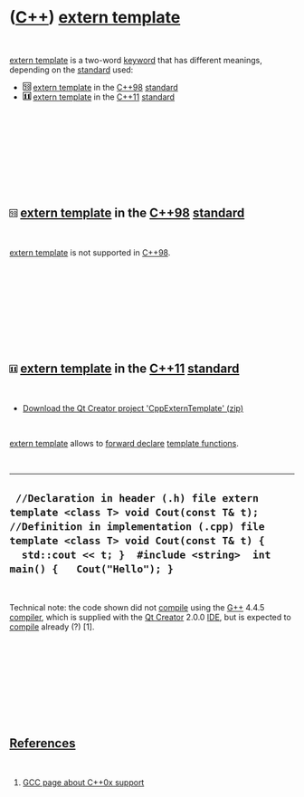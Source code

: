 



 

 

 

 

 

([C++](Cpp.htm)) [extern template](CppExternTemplate.htm)
=========================================================

 

[extern template](CppExternTemplate.htm) is a two-word
[keyword](CppKeyword.htm) that has different meanings, depending on the
[standard](CppStandard.htm) used:

-   ![C++98](PicCpp98.png) [extern template](CppExternTemplate.htm) in
    the [C++98](Cpp98.htm) [standard](CppStandard.htm)
-   ![C++11](PicCpp11.png) [extern template](CppExternTemplate.htm) in
    the [C++11](Cpp11.htm) [standard](CppStandard.htm)

 

 

 

 

 

![C++98](PicCpp98.png) [extern template](CppExternTemplate.htm) in the [C++98](Cpp98.htm) [standard](CppStandard.htm)
---------------------------------------------------------------------------------------------------------------------

 

[extern template](CppExternTemplate.htm) is not supported in
[C++98](Cpp98.htm).

 

 

 

 

 

![C++11](PicCpp11.png) [extern template](CppExternTemplate.htm) in the [C++11](Cpp11.htm) [standard](CppStandard.htm)
---------------------------------------------------------------------------------------------------------------------

 

-   [Download the Qt Creator project
    'CppExternTemplate' (zip)](CppExternTemplate.zip)

 

[extern template](CppExternTemplate.htm) allows to [forward
declare](CppForwardDeclaration.htm) [template
functions](CppTemplateFunction.htm).

 

  ------------------------------------------------------------------------------------------------------------------------------------------------------------------------------------------------------------------------------------------------------
  ` //Declaration in header (.h) file extern template <class T> void Cout(const T& t);  //Definition in implementation (.cpp) file template <class T> void Cout(const T& t) {   std::cout << t; }  #include <string>  int main() {   Cout("Hello"); }`
  ------------------------------------------------------------------------------------------------------------------------------------------------------------------------------------------------------------------------------------------------------

 

Technical note: the code shown did not [compile](CppCompile.htm) using
the [G++](CppGpp.htm) 4.4.5 [compiler](CppCompiler.htm), which is
supplied with the [Qt Creator](CppQtCreator.htm) 2.0.0
[IDE](CppIde.htm), but is expected to [compile](CppCompile.htm) already
(?) \[1\].

 

 

 

 

 

[References](CppReferences.htm)
-------------------------------

 

1.  [GCC page about C++0x
    support](http://gcc.gnu.org/projects/cxx0x.html)

 

 

 

 

 





 



